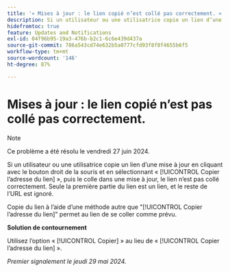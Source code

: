 ```yaml
---
title: '« Mises à jour : le lien copié n’est collé pas correctement. »'
description: Si un utilisateur ou une utilisatrice copie un lien d’une mise à jour en cliquant avec le bouton droit de la souris et en sélectionnant Copier l’adresse du lien, puis colle le lien dans une mise à jour, le lien n’est pas collé correctement. Seule la première partie du lien est un lien, et le reste de l’URL est ignoré.
hidefromtoc: true
feature: Updates and Notifications
exl-id: 04f96b95-19a3-476b-b2c1-6c6e439d437a
source-git-commit: 786a543cd74e632b5a0777cfd93f8f8f4655b6f5
workflow-type: tm+mt
source-wordcount: '146'
ht-degree: 87%

---
```


# Mises à jour : le lien copié n’est pas collé pas correctement.

>[!NOTE]
>
>Ce problème a été résolu le vendredi 27 juin 2024.

Si un utilisateur ou une utilisatrice copie un lien d’une mise à jour en cliquant avec le bouton droit de la souris et en sélectionnant « [!UICONTROL Copier l’adresse du lien] », puis le colle dans une mise à jour, le lien n’est pas collé correctement. Seule la première partie du lien est un lien, et le reste de l’URL est ignoré.

Copie du lien à l’aide d’une méthode autre que &quot;[!UICONTROL Copier l’adresse du lien]&quot; permet au lien de se coller comme prévu.

**Solution de contournement**

Utilisez l’option « [!UICONTROL Copier] » au lieu de « [!UICONTROL Copier l’adresse du lien] ».

_Premier signalement le jeudi 29 mai 2024._
